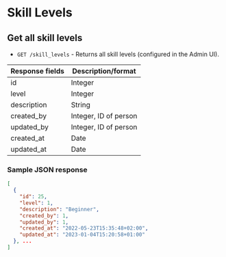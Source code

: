 # Skill Levels

## Get all skill levels

* `GET /skill_levels` - Returns all skill levels (configured in the Admin UI).

| Response fields | Description/format    |
|-----------------|-----------------------|
| id              | Integer               |
| level           | Integer               |
| description     | String                |
| created_by      | Integer, ID of person |
| updated_by      | Integer, ID of person |
| created_at      | Date                  |
| updated_at      | Date                  |

### Sample JSON response
```json
[
  {
    "id": 25,
    "level": 1,
    "description": "Beginner",
    "created_by": 1,
    "updated_by": 1,
    "created_at": "2022-05-23T15:35:48+02:00",
    "updated_at": "2023-01-04T15:20:58+01:00"
  }, ...
]
```
